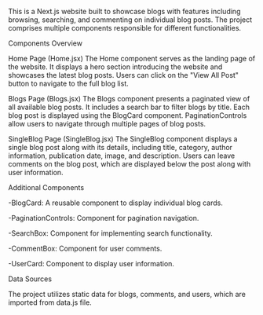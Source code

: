 This is a Next.js website built to showcase blogs with features including browsing, searching, and commenting on individual blog posts. The project comprises multiple components responsible for different functionalities.

Components Overview

Home Page (Home.jsx)
The Home component serves as the landing page of the website. It displays a hero section introducing the website and showcases the latest blog posts. Users can click on the "View All Post" button to navigate to the full blog list.


Blogs Page (Blogs.jsx)
The Blogs component presents a paginated view of all available blog posts. It includes a search bar to filter blogs by title. Each blog post is displayed using the BlogCard component. PaginationControls allow users to navigate through multiple pages of blog posts.


SingleBlog Page (SingleBlog.jsx)
The SingleBlog component displays a single blog post along with its details, including title, category, author information, publication date, image, and description. Users can leave comments on the blog post, which are displayed below the post along with user information.


Additional Components

-BlogCard: A reusable component to display individual blog cards.

-PaginationControls: Component for pagination navigation.

-SearchBox: Component for implementing search functionality.

-CommentBox: Component for user comments.

-UserCard: Component to display user information.



Data Sources

The project utilizes static data for blogs, comments, and users, which are imported from data.js file.
